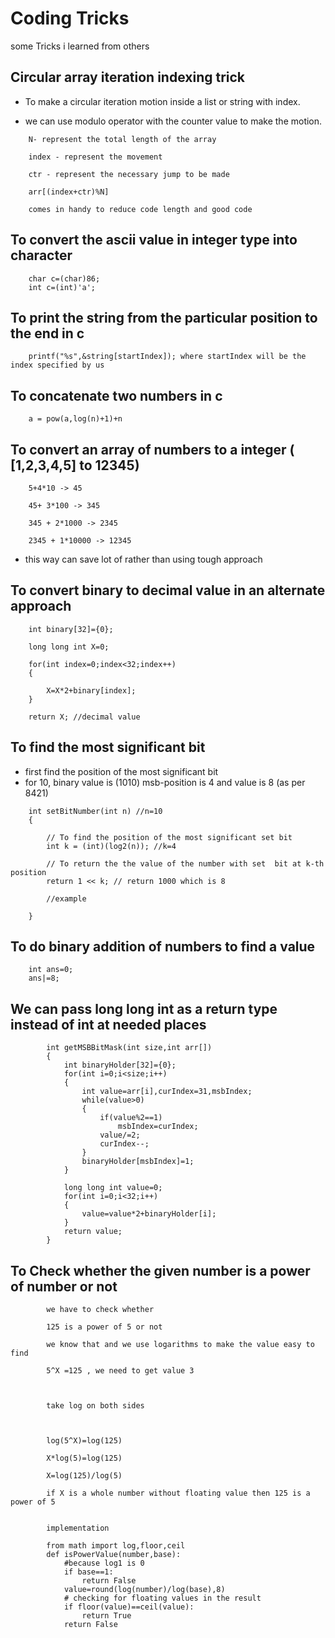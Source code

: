 
# Coding Tricks 

some Tricks i learned from others   

## Circular array iteration indexing trick

+ To make a circular iteration motion inside a list or string with index.  

+ we can use modulo operator with the counter value to make the motion.  

```
	N- represent the total length of the array 

	index - represent the movement 

	ctr - represent the necessary jump to be made 

	arr[(index+ctr)%N]

	comes in handy to reduce code length and good code
```
## To convert the ascii value in integer type into character 
	
```
	char c=(char)86;
	int c=(int)'a';
```
## To print the string from the particular position to the end in c

```
	printf("%s",&string[startIndex]); where startIndex will be the index specified by us
```

## To concatenate two numbers in c

```
	a = pow(a,log(n)+1)+n 
```

## To convert an array of numbers to a integer ( [1,2,3,4,5] to 12345)
	
```
	5+4*10 -> 45

	45+ 3*100 -> 345

	345 + 2*1000 -> 2345

	2345 + 1*10000 -> 12345
```
	
+ this way can save lot of rather than using tough approach   

## To convert binary to decimal value in an alternate approach

```
	int binary[32]={0};

	long long int X=0;

	for(int index=0;index<32;index++)
	{
		
		X=X*2+binary[index];
	}

	return X; //decimal value
```
## To find the most significant bit 

+ first find the position of the most significant bit   
+ for 10, binary value is (1010) msb-position is 4 and value is 8 (as per 8421)  

```
	int setBitNumber(int n) //n=10
	{
	 
		// To find the position of the most significant set bit
		int k = (int)(log2(n)); //k=4
	 
		// To return the the value of the number with set  bit at k-th position
		return 1 << k; // return 1000 which is 8 
		
		//example 
		
	}	
```
## To do binary addition of numbers to find a value 

```
	int ans=0;
	ans|=8;
```	
## We can pass long long int as a return type instead of int at needed places

```
		int getMSBBitMask(int size,int arr[])
		{
			int binaryHolder[32]={0};
			for(int i=0;i<size;i++)
			{
				int value=arr[i],curIndex=31,msbIndex;
				while(value>0)
				{
					if(value%2==1)
						msbIndex=curIndex;
					value/=2;
					curIndex--;
				}
				binaryHolder[msbIndex]=1;
			}

			long long int value=0;
			for(int i=0;i<32;i++)
			{
				value=value*2+binaryHolder[i];
			}
			return value;
		}

```

## To Check whether the given number is a power of number or not

```
		we have to check whether 

		125 is a power of 5 or not 

		we know that and we use logarithms to make the value easy to find

		5^X =125 , we need to get value 3



		take log on both sides



		log(5^X)=log(125)

		X*log(5)=log(125)

		X=log(125)/log(5)

		if X is a whole number without floating value then 125 is a power of 5
		
		
		implementation
		
		from math import log,floor,ceil
		def isPowerValue(number,base):
			#because log1 is 0
			if base==1:
				return False
			value=round(log(number)/log(base),8)
			# checking for floating values in the result
			if floor(value)==ceil(value):
				return True
			return False
```   


